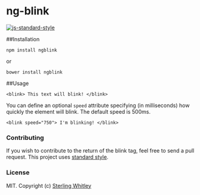 # ng-blink
[![js-standard-style](https://cdn.rawgit.com/feross/standard/master/badge.svg)](https://github.com/feross/standard)

##Installation
```
npm install ngblink
```
or
```
bower install ngblink
```

##Usage
```
<blink> This text will blink! </blink>
```
You can define an optional `speed` attribute specifying (in milliseconds) how quickly the element will blink. The default speed is 500ms.
```
<blink speed="750"> I'm blinking! </blink>
```

### Contributing
If you wish to contribute to the return of the blink tag, feel free to send a pull request. This project uses [standard style](https://github.com/feross/standard).

### License
MIT. Copyright (c) [Sterling Whitley](http://sterlingw.com)
